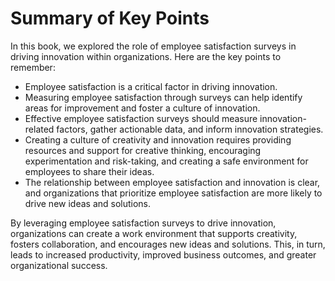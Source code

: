 Summary of Key Points
=================================

In this book, we explored the role of employee satisfaction surveys in driving innovation within organizations. Here are the key points to remember:

* Employee satisfaction is a critical factor in driving innovation.
* Measuring employee satisfaction through surveys can help identify areas for improvement and foster a culture of innovation.
* Effective employee satisfaction surveys should measure innovation-related factors, gather actionable data, and inform innovation strategies.
* Creating a culture of creativity and innovation requires providing resources and support for creative thinking, encouraging experimentation and risk-taking, and creating a safe environment for employees to share their ideas.
* The relationship between employee satisfaction and innovation is clear, and organizations that prioritize employee satisfaction are more likely to drive new ideas and solutions.

By leveraging employee satisfaction surveys to drive innovation, organizations can create a work environment that supports creativity, fosters collaboration, and encourages new ideas and solutions. This, in turn, leads to increased productivity, improved business outcomes, and greater organizational success.
